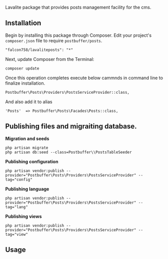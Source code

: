 Lavalite package that provides posts management facility for the cms.

## Installation

Begin by installing this package through Composer. Edit your project's `composer.json` file to require `postbuffer/posts`.

    "falcon758/lavaliteposts": "*"

Next, update Composer from the Terminal:

    composer update

Once this operation completes execute below cammnds in command line to finalize installation.

    Postbuffer\Posts\Providers\PostsServiceProvider::class,

And also add it to alias

    'Posts'  => Postbuffer\Posts\Facades\Posts::class,

## Publishing files and migraiting database.

**Migration and seeds**

    php artisan migrate
    php artisan db:seed --class=Postbuffer\\PostsTableSeeder

**Publishing configuration**

    php artisan vendor:publish --provider="Postbuffer\Posts\Providers\PostsServiceProvider" --tag="config"

**Publishing language**

    php artisan vendor:publish --provider="Postbuffer\Posts\Providers\PostsServiceProvider" --tag="lang"

**Publishing views**

    php artisan vendor:publish --provider="Postbuffer\Posts\Providers\PostsServiceProvider" --tag="view"


## Usage



